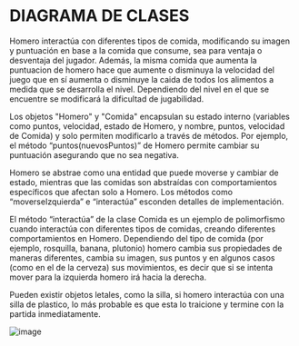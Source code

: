 # DIAGRAMA DE CLASES #

Homero interactúa con diferentes tipos de comida, modificando su imagen y puntuación en base a la comida que consume, 
sea para ventaja o desventaja del jugador. Además, la misma comida que aumenta la puntuacion de homero hace que aumente o disminuya la velocidad del juego que en sí aumenta o disminuye la caida de todos los alimentos a medida que se desarrolla el nivel. Dependiendo del nivel en el que se encuentre se modificará la dificultad de jugabilidad. 

Los objetos "Homero" y "Comida" encapsulan su estado interno (variables como puntos, velocidad, estado de Homero, y nombre, puntos, velocidad de Comida) y solo permiten modificarlo a través de métodos. Por ejemplo, el método “puntos(nuevosPuntos)” de Homero permite cambiar su puntuación asegurando que no sea negativa. 

Homero se abstrae como una entidad que puede moverse y cambiar de estado, mientras que las comidas son abstraídas con comportamientos específicos que afectan solo a Homero. Los métodos como “moverseIzquierda” e “interactúa” esconden detalles de implementación.

El método “interactúa” de la clase Comida es un ejemplo de polimorfismo cuando interactúa con diferentes tipos de comidas, creando diferentes comportamientos en Homero. Dependiendo del tipo de comida (por ejemplo, rosquilla, banana, plutonio) homero cambia sus propiedades de maneras diferentes, cambia su imagen, sus puntos y en algunos casos (como en el de la cerveza) sus movimientos, es decir que si se intenta mover para la izquierda homero irá hacia la derecha.

Pueden existir objetos letales, como la silla, si homero interactúa con una silla de plastico, lo más probable es que esta lo traicione y termine con la partida inmediatamente.

![image](https://github.com/user-attachments/assets/6bd0ffe8-0580-419d-8520-d92c076d3879)


